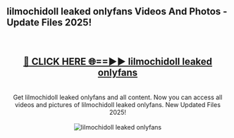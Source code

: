 <h2>lilmochidoll leaked onlyfans Videos And Photos - Update Files 2025!</h2>
<br>
<div align="center">
<h2><a href="https://top-ai-tools.click/QrbHav" rel="nofollow">🔴 CLICK HERE 🌐==►► lilmochidoll leaked onlyfans</a></h2>
<br>
Get lilmochidoll leaked onlyfans and all content. Now you can access all videos and pictures of lilmochidoll leaked onlyfans. New Updated Files 2025!
<br>
<br>
<a href="https://top-ai-tools.click/QrbHav" rel="nofollow" data-target="animated-image.originalLink"><img src="https://i.ibb.co.com/WyWwxjT/player-gif2.gif" alt="lilmochidoll leaked onlyfans" style="max-width: 100%; display: inline-block;" data-target="animated-image.originalImage"></a>
</div>
<br>